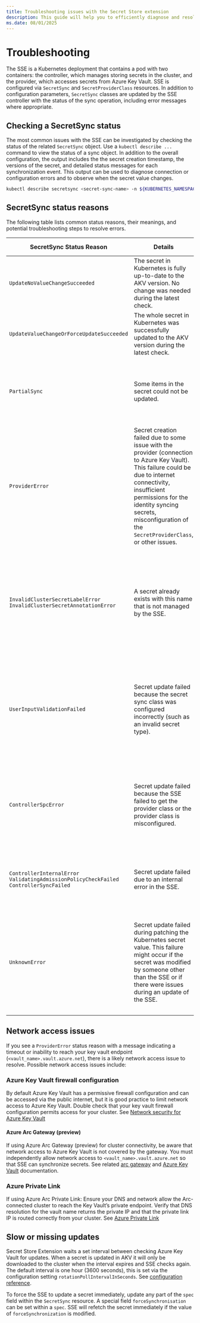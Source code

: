 ```yaml
---
title: Troubleshooting issues with the Secret Store extension
description: This guide will help you to efficiently diagnose and resolve issues with the Azure Key Vault Secret Store extension.
ms.date: 08/01/2025
---
```


# Troubleshooting
The SSE is a Kubernetes deployment that contains a pod with two containers: the controller, which manages storing secrets in the cluster, and the provider, which accesses secrets from Azure Key Vault. SSE is configured via `SecretSync` and `SecretProviderClass` resources. In addition to configuration parameters, `SecretSync` classes are updated by the SSE controller with the status of the sync operation, including error messages where appropriate.

## Checking a SecretSync status

The most common issues with the SSE can be investigated by checking the status of the related `SecretSync` object. Use a `kubectl describe ...` command to view the status of a sync object. In addition to the overall configuration, the output includes the the secret creation timestamp, the versions of the secret, and detailed status messages for each synchronization event. This output can be used to diagnose connection or configuration errors and to observe when the secret value changes.

```bash
kubectl describe secretsync <secret-sync-name> -n ${KUBERNETES_NAMESPACE}
```

## SecretSync status reasons

The following table lists common status reasons, their meanings, and potential troubleshooting steps to resolve errors.

| SecretSync Status Reason     | Details      | Steps to fix/investigate further    |
|------------|--------------|-------------------------------------|
| `UpdateNoValueChangeSucceeded` | The secret in Kubernetes is fully up-to-date to the AKV version. No change was needed during the latest check. | n/a |
| `UpdateValueChangeOrForceUpdateSucceeded` | The whole secret in Kubernetes was successfully updated to the AKV version during the latest check. | n/a |
| `PartialSync` | Some items in the secret could not be updated. | Investigate further by looking at the `status.conditions.message` field of the `SecretSync` object. This field will contain a stringified json summary of the success or failure for each item in the secret. |
| `ProviderError` | Secret creation failed due to some issue with the provider (connection to Azure Key Vault). This failure could be due to internet connectivity, insufficient permissions for the identity syncing secrets, misconfiguration of the `SecretProviderClass`, or other issues. | Investigate first as with `PartialSync`, next look at the logs of the provider using the following commands: <br>```kubectl get pods -n azure-secret-store``` <br>```kubectl logs <secret-sync-controller-pod-name> -n azure-secret-store --container='provider-azure-installer'``` |
| `InvalidClusterSecretLabelError`<br>`InvalidClusterSecretAnnotationError` | A secret already exists with this name that is not managed by the SSE. | Remove the secret to allow the SSE to recreate the secret: ```kubectl delete secret <secret-name>``` <br>To force the SSE to recreate the secret faster than the configured rotation poll interval, delete the `SecretSync` object (```kubectl delete secretsync <secret-name>```) and reapply the secret sync class (```kubectl apply -f <path_to_secret_sync>```). |
| `UserInputValidationFailed` | Secret update failed because the secret sync class was configured incorrectly (such as an invalid secret type). | Review the secret sync class definition and correct any errors. Then, delete the `SecretSync` object (```kubectl delete secretsync <secret-name>```), delete the secret sync class (```kubectl delete -f <path_to_secret_sync>```), and reapply the secret sync class (```kubectl apply -f <path_to_secret_sync>```). |
| `ControllerSpcError` | Secret update failed because the SSE failed to get the provider class or the provider class is misconfigured. | Review the provider class and correct any errors. Then, delete the `SecretSync` object (```kubectl delete secretsync <secret-name>```), delete the provider class (```kubectl delete -f <path_to_provider>```), and reapply the provider class (```kubectl apply -f <path_to_provider>```). |
| `ControllerInternalError`<br>`ValidatingAdmissionPolicyCheckFailed`<br>`ControllerSyncFailed`  | Secret update failed due to an internal error in the SSE. | Check the SSE logs or the events for more information: <br>```kubectl get pods -n azure-secret-store``` <br>```kubectl logs <secret-sync-controller-pod-name> -n azure-secret-store --container='manager'``` |
| `UnknownError`| Secret update failed during patching the Kubernetes secret value. This failure might occur if the secret was modified by someone other than the SSE or if there were issues during an update of the SSE. | Try deleting the secret and `SecretSync` object, then let the SSE recreate the secret by reapplying the `SecretSync` object: <br>```kubectl delete secret <secret-name>``` <br>```kubectl delete secretsync <secret-name>```  <br>```kubectl apply -f <path_to_secret_sync>```<br>If this does not help, follow the steps to inspect the logs as with a  `ControllerInternalError`. |

## Network access issues

If you see a ```ProviderError``` status reason with a message indicating a timeout or inability to reach your key vault endpoint (```<vault_name>.vault.azure.net```), there is a likely network access issue to resolve. Possible network access issues include:

### Azure Key Vault firewall configuration
By default Azure Key Vault has a permissive firewall configuration and can be accessed via the public internet, but it is good practice to limit network access to Azure Key Vault. Double check that your key vault firewall configuration permits access for your cluster. See [Network security for Azure Key Vault](/azure/key-vault/general/network-security)

#### Azure Arc Gateway (preview)
If using Azure Arc Gateway (preview) for cluster connectivity, be aware that network access to Azure Key Vault is not covered by the gateway. You must independently allow network access to ```<vault_name>.vault.azure.net``` so that SSE can synchronize secrets. See related [arc gateway](/azure/azure-arc/kubernetes/arc-gateway-simplify-networking) and [Azure Key Vault](/azure/key-vault/general/access-behind-firewall) documentation.

### Azure Private Link
If using Azure Arc Private Link: Ensure your DNS and network allow the Arc-connected cluster to reach the Key Vault’s private endpoint. Verify that DNS resolution for the vault name returns the private IP and that the private link IP is routed correctly from your cluster. See [Azure Private Link](/azure/key-vault/general/private-link-diagnostics)

## Slow or missing updates

Secret Store Extension waits a set interval between checking Azure Key Vault for updates. When a secret is updated in AKV it will only be downloaded to the cluster when the interval expires and SSE checks again. The default interval is one hour (3600 seconds), this is set via the configuration setting `rotationPollIntervalInSeconds`. See [configuration reference](secret-store-extension-reference.md#arc-extension-configuration-parameters).

To force the SSE to update a secret immediately, update any part of the `spec` field within the `SecretSync` resource. A special field `forceSynchronisation` can be set within a `spec`. SSE will refetch the secret immediately if the value of `forceSynchronization` is modified.
